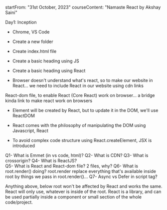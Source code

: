 startFrom: "31st October, 2023"
courseContent: "Namaste React by Akshay Saini"


Day1: Inception
- Chrome, VS Code
- Create a new folder
- Create index.html file
- Create a basic heading using JS
- Create a basic heading using React

- Browser doesn't understand what's react, so to make our website in React... we need to include React in our website using cdn links

<!-- __SECRET_INTERNALS_DO_NOT_USE_OR_YOU_WILL_BE_FIRED -->

React-dom file, to enable React (Core React) work on browser... a bridge kinda link to make react work on browsers

- Element will be created by React, but to update it in the DOM, we'll use ReactDOM

- React comes with the philosophy of manipulating the DOM using Javascript, React

- To avoid complex code structure using React.createElement, JSX is introduced

Q1- What is Emmet (in vs code, html)?
Q2- What is CDN?
Q3- What is crossorigin?
Q4- What is ReactJS?  
Q5- What is React and React-dom file? 2 files, why?
Q6- What is root.render() doing? root.render replace everything that's available inside root by things we pass in root.render()...
Q7- Async vs Defer in script tag?

Anything above, below root won't be affected by React and works the same. React will only use, whatever is inside of the root.
React is a library, and can be used partially inside a component or small section of the whole code/project.
